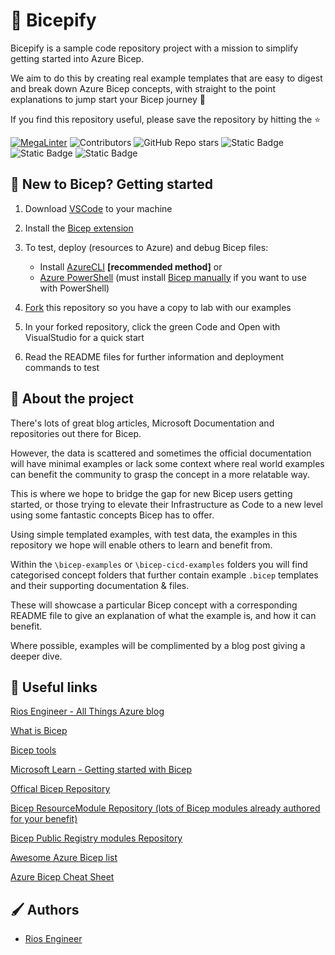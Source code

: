 # 💪 Bicepify

Bicepify is a sample code repository project with a mission to simplify getting started into Azure Bicep.

We aim to do this by creating real example templates that are easy to digest and break down Azure Bicep concepts, with straight to the point explanations to jump start your Bicep journey 🚀

If you find this repository useful, please save the repository by hitting the ⭐

[![MegaLinter](https://github.com/riosengineer/Bicepify/actions/workflows/mega-linter.yml/badge.svg)](https://github.com/riosengineer/Bicepify/actions/workflows/mega-linter.yml) ![Contributors](https://img.shields.io/github/contributors/RiosEngineer/Bicepify?color=dark-green) ![GitHub Repo stars](https://img.shields.io/github/stars/riosengineer/bicepify)
![Static Badge](https://img.shields.io/badge/Bicep-Learning-blue?logo=microsoftazure&color=%230078D4) ![Static Badge](https://img.shields.io/badge/Bicep-Azure_DevOps-blue?logo=azuredevops&color=%230078D4) ![Static Badge](https://img.shields.io/badge/Bicep-GitHub%20Actions-blue?logo=GitHub&color=%230078D4)

## 🧬 New to Bicep? Getting started

1. Download [VSCode](https://code.visualstudio.com/download) to your machine

2. Install the [Bicep extension](https://marketplace.visualstudio.com/items?itemName=ms-azuretools.vscode-bicep)

3. To test, deploy (resources to Azure) and debug Bicep files:
    - Install [AzureCLI](https://learn.microsoft.com/en-us/cli/azure/install-azure-cli-windows?tabs=azure-cli) **[recommended method]** or
    - [Azure PowerShell](https://learn.microsoft.com/en-us/powershell/azure/install-azure-powershell?view=azps-10.3.0) (must install [Bicep manually](https://learn.microsoft.com/en-us/azure/azure-resource-manager/bicep/install#install-manually) if you want to use with PowerShell)

4. [Fork](https://github.com/riosengineer/Bicepify/fork) this repository so you have a copy to lab with our examples

5. In your forked repository, click the green Code and Open with VisualStudio for a quick start

6. Read the README files for further information and deployment commands to test

## 🧪 About the project

There's lots of great blog articles, Microsoft Documentation and repositories out there for Bicep.

However, the data is scattered and sometimes the official documentation will have minimal examples or lack some context where real world examples can benefit the community to grasp the concept in a more relatable way.

This is where we hope to bridge the gap for new Bicep users getting started, or those trying to elevate their Infrastructure as Code to a new level using some fantastic concepts Bicep has to offer.

Using simple templated examples, with test data, the examples in this repository we hope will enable others to learn and benefit from.

Within the `\bicep-examples` or `\bicep-cicd-examples` folders you will find categorised concept folders that further contain example `.bicep` templates and their supporting documentation & files.

These will showcase a particular Bicep concept with a corresponding README file to give an explanation of what the example is, and how it can benefit.

Where possible, examples will be complimented by a blog post giving a deeper dive.

## 📎 Useful links

[Rios Engineer - All Things Azure blog](https://rios.engineer/)

[What is Bicep](https://learn.microsoft.com/en-us/azure/azure-resource-manager/bicep/overview?tabs=bicep)

[Bicep tools](https://learn.microsoft.com/en-us/azure/azure-resource-manager/bicep/install)

[Microsoft Learn - Getting started with Bicep](https://learn.microsoft.com/en-us/azure/azure-resource-manager/bicep/learn-bicep)

[Offical Bicep Repository](https://github.com/Azure/bicep)

[Bicep ResourceModule Repository (lots of Bicep modules already authored for your benefit)](https://github.com/Azure/ResourceModules)

[Bicep Public Registry modules Repository](https://github.com/Azure/bicep-registry-modules)

[Awesome Azure Bicep list](https://github.com/ElYusubov/AWESOME-Azure-Bicep)

[Azure Bicep Cheat Sheet](https://github.com/johnlokerse/azure-bicep-cheat-sheet)

## 🖌️ Authors

- [Rios Engineer](https://www.github.com/riosengineer)
